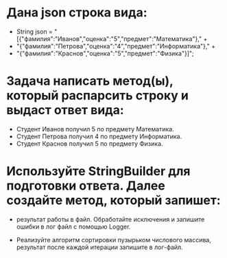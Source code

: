 # Дана json строка вида:
* String json = "[{\"фамилия\":\"Иванов\",\"оценка\":\"5\",\"предмет\":\"Математика\"}," +
* "{\"фамилия\":\"Петрова\",\"оценка\":\"4\",\"предмет\":\"Информатика\"}," +
* "{\"фамилия\":\"Краснов\",\"оценка\":\"5\",\"предмет\":\"Физика\"}]";

# Задача написать метод(ы), который распарсить строку и выдаст ответ вида:
* Студент Иванов получил 5 по предмету Математика.
* Студент Петрова получил 4 по предмету Информатика.
* Студент Краснов получил 5 по предмету Физика.

# Используйте StringBuilder для подготовки ответа. Далее создайте метод, который запишет:
* результат работы в файл. Обработайте исключения и запишите ошибки в лог файл с помощью Logger.

* Реализуйте алгоритм сортировки пузырьком числового массива, результат после каждой итерации запишите в лог-файл.
